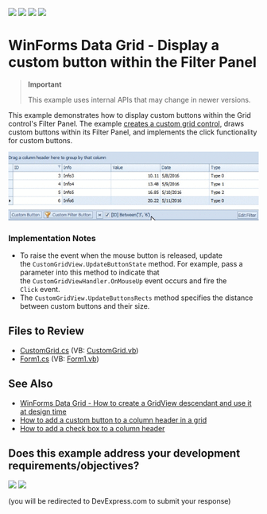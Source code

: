 <!-- default badges list -->
![](https://img.shields.io/endpoint?url=https://codecentral.devexpress.com/api/v1/VersionRange/128624780/24.2.1%2B)
[![](https://img.shields.io/badge/Open_in_DevExpress_Support_Center-FF7200?style=flat-square&logo=DevExpress&logoColor=white)](https://supportcenter.devexpress.com/ticket/details/T375271)
[![](https://img.shields.io/badge/📖_How_to_use_DevExpress_Examples-e9f6fc?style=flat-square)](https://docs.devexpress.com/GeneralInformation/403183)
[![](https://img.shields.io/badge/💬_Leave_Feedback-feecdd?style=flat-square)](#does-this-example-address-your-development-requirementsobjectives)
<!-- default badges end -->

# WinForms Data Grid - Display a custom button within the Filter Panel 

> **Important**
>
> This example uses internal APIs that may change in newer versions.

This example demonstrates how to display custom buttons within the Grid control's Filter Panel. The example [creates a custom grid control](https://supportcenter.devexpress.com/ticket/details/e900/winforms-data-grid-how-to-create-a-gridview-descendant-and-use-it-at-design-time), draws custom buttons within its Filter Panel, and implements the click functionality for custom buttons.

![WinForms Data Grid - Add a button to the Filter Panel](https://raw.githubusercontent.com/DevExpress-Examples/gridview-how-to-add-a-custom-button-to-the-filterpanel-t375271/15.2.9+/media/74423eb1-12ba-11e6-80bf-00155d62480c.png)

### Implementation Notes

* To raise the event when the mouse button is released, update the `CustomGridView.UpdateButtonState` method. For example, pass a parameter into this method to indicate that the `CustomGridViewHandler.OnMouseUp` event occurs and fire the `Click` event.
* The `CustomGridView.UpdateButtonsRects` method specifies the distance between custom buttons and their size.


## Files to Review

* [CustomGrid.cs](./CS/CustomGrid.cs) (VB: [CustomGrid.vb](./VB/CustomGrid.vb))
* [Form1.cs](./CS/Form1.cs) (VB: [Form1.vb](./VB/Form1.vb))


## See Also

* [WinForms Data Grid - How to create a GridView descendant and use it at design time](https://supportcenter.devexpress.com/ticket/details/e900/winforms-data-grid-how-to-create-a-gridview-descendant-and-use-it-at-design-time)
* [How to add a custom button to a column header in a grid](https://supportcenter.devexpress.com/ticket/details/e2793/winforms-data-grid-how-to-display-a-custom-button-within-a-column-header)
* [How to add a check box to a column header](https://supportcenter.devexpress.com/ticket/details/t325446/winforms-data-grid-how-to-display-a-check-box-within-a-column-header)
<!-- feedback -->
## Does this example address your development requirements/objectives?

[<img src="https://www.devexpress.com/support/examples/i/yes-button.svg"/>](https://www.devexpress.com/support/examples/survey.xml?utm_source=github&utm_campaign=gridview-how-to-add-a-custom-button-to-the-filterpanel-t375271&~~~was_helpful=yes) [<img src="https://www.devexpress.com/support/examples/i/no-button.svg"/>](https://www.devexpress.com/support/examples/survey.xml?utm_source=github&utm_campaign=gridview-how-to-add-a-custom-button-to-the-filterpanel-t375271&~~~was_helpful=no)

(you will be redirected to DevExpress.com to submit your response)
<!-- feedback end -->
